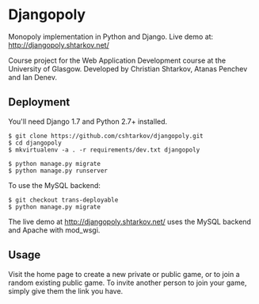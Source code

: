 # Djangopoly
Monopoly implementation in Python and Django. Live demo at: http://djangopoly.shtarkov.net/

Course project for the Web Application Development course at the University of Glasgow.
Developed by Christian Shtarkov, Atanas Penchev and Ian Denev.

## Deployment

You'll need Django 1.7 and Python 2.7+ installed.

    $ git clone https://github.com/cshtarkov/djangopoly.git
    $ cd djangopoly
    $ mkvirtualenv -a . -r requirements/dev.txt djangopoly

    $ python manage.py migrate
    $ python manage.py runserver

To use the MySQL backend:

    $ git checkout trans-deployable
    $ python manage.py migrate

The live demo at http://djangopoly.shtarkov.net/ uses the MySQL backend and Apache with mod_wsgi.

## Usage

Visit the home page to create a new private or public game, or to join a random existing public game.
To invite another person to join your game, simply give them the link you have.

